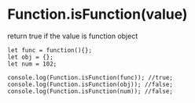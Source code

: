 # Function.isFunction(value)

return true if the value is function object

```
let func = function(){};
let obj = {};
let num = 102;

console.log(Function.isFunction(func)); //true;
console.log(Function.isFunction(obj)); //false;
console.log(Function.isFunction(num)); //false;
```
